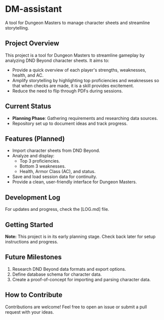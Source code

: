 # DM-assistant
A tool for Dungeon Masters to manage character sheets and streamline storytelling.

## Project Overview
This project is a tool for Dungeon Masters to streamline gameplay by analyzing DND Beyond character sheets. It aims to:
- Provide a quick overview of each player's strengths, weaknesses, health, and AC.
- Amplify storytelling by highlighting top proficiencies and weaknesses so that when checks are made, it is a skill provides excitement.
- Reduce the need to flip through PDFs during sessions.

## Current Status
- **Planning Phase**: Gathering requirements and researching data sources.
- Repository set up to document ideas and track progress.

## Features (Planned)
- Import character sheets from DND Beyond.
- Analyze and display:
  - Top 3 proficiencies.
  - Bottom 3 weaknesses.
  - Health, Armor Class (AC), and status.
- Save and load session data for continuity.
- Provide a clean, user-friendly interface for Dungeon Masters.

## Development Log
For updates and progress, check the [LOG.md] file.

## Getting Started
**Note:** This project is in its early planning stage. Check back later for setup instructions and progress.

## Future Milestones
1. Research DND Beyond data formats and export options.
2. Define database schema for character data.
3. Create a proof-of-concept for importing and parsing character data.

## How to Contribute
Contributions are welcome! Feel free to open an issue or submit a pull request with your ideas.
